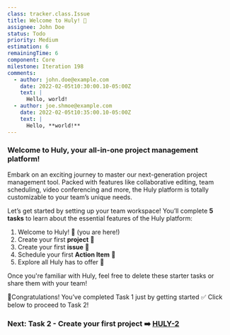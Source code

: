 ```yaml
---
class: tracker.class.Issue
title: Welcome to Huly! 🌟
assignee: John Doe
status: Todo
priority: Medium
estimation: 6
remainingTime: 6
component: Core
milestone: Iteration 198
comments:
  - author: john.doe@example.com
    date: 2022-02-05t10:30:00.10-05:00Z
    text: |
      Hello, world!
  - author: joe.shmoe@example.com
    date: 2022-02-05t10:35:00.10-05:00Z
    text: |
      Hello, **world!**
---
```

### **Welcome to Huly, your all-in-one project management platform!** 

Embark on an exciting journey to master our next-generation project management tool. Packed with features like collaborative editing, team scheduling, video conferencing and more, the Huly platform is totally customizable to your team’s unique needs.

Let’s get started by setting up your team workspace! You’ll complete **5 tasks** to learn about the essential features of the Huly platform:

1. Welcome to Huly! 🌟 (you are here!)
2. Create your first **project** 📌
3. Create your first **issue** 📝
4. Schedule your first **Action Item** 📆
5. Explore all Huly has to offer 🚀

Once you're familiar with Huly, feel free to delete these starter tasks or share them with your team!

🎉Congratulations! You’ve completed Task 1 just by getting started ✅ Click below to proceed to Task 2!

### Next: Task 2 - Create your first project ➡️ [HULY-2](HULY-1-subdocs/HULY-2.md)
